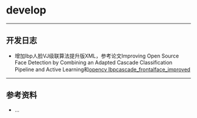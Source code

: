 # develop

---
## 开发日志

- 增加lbp人脸VJ级联算法提升版XML，参考论文Improving Open Source Face Detection by Combining an Adapted Cascade Classification Pipeline and Active Learning和[opencv lbpcascade_frontalface_improved](https://github.com/opencv/opencv/blob/master/data/lbpcascades/lbpcascade_frontalface_improved.xml)

---
## 参考资料

- ...
